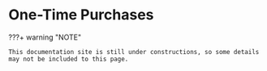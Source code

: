 # One-Time Purchases

???+ warning "NOTE"    

    This documentation site is still under constructions, so some details may not be included to this page.
